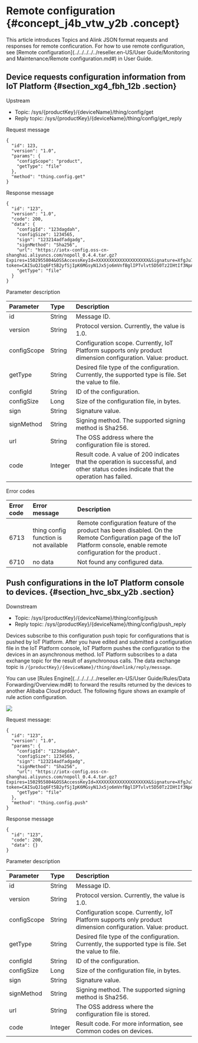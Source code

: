 # Remote configuration {#concept_j4b_vtw_y2b .concept}

This article introduces Topics and Alink JSON format requests and responses for remote conficuration. For how to use remote configuration, see [Remote configuration](../../../../../reseller.en-US/User Guide/Monitoring and Maintenance/Remote configuration.md#) in User Guide.

## Device requests configuration information from IoT Platform {#section_xg4_fbh_12b .section}

Upstream

-   Topic: /sys/\{productKey\}/\{deviceName\}/thing/config/get
-   Reply topic: /sys/\{productKey\}/\{deviceName\}/thing/config/get\_reply

Request message

```
{
  "id": 123,
  "version": "1.0",
  "params": {
    "configScope": "product",
    "getType": "file"
  },
  "method": "thing.config.get"
}
```

Response message

```
{
  "id": "123",
  "version": "1.0",
  "code": 200,
  "data": {
    "configId": "123dagdah",
    "configSize": 1234565,
    "sign": "123214adfadgadg",
    "signMethod": "Sha256",
    "url": "https://iotx-config.oss-cn-shanghai.aliyuncs.com/nopoll_0.4.4.tar.gz?Expires=1502955804&OSSAccessKeyId=XXXXXXXXXXXXXXXXXXXX&Signature=XfgJu7P6DWWejstKJgXJEH0qAKU%3D&security-token=CAISuQJ1q6Ft5B2yfSjIpK6MGsyN1Jx5jo6mVnfBglIPTvlvt5D50Tz2IHtIf3NpAusdsv03nWxT7v4flqFyTINVAEvYZJOPKGrGR0DzDbDasumZsJbo4f%2FMQBqEaXPS2MvVfJ%2BzLrf0ceusbFbpjzJ6xaCAGxypQ12iN%2B%2Fr6%2F5gdc9FcQSkL0B8ZrFsKxBltdUROFbIKP%2BpKWSKuGfLC1dysQcO1wEP4K%2BkkMqH8Uic3h%2Boy%2BgJt8H2PpHhd9NhXuV2WMzn2%2FdtJOiTknxR7ARasaBqhelc4zqA%2FPPlWgAKvkXba7aIoo01fV4jN5JXQfAU8KLO8tRjofHWmojNzBJAAPpYSSy3Rvr7m5efQrrybY1lLO6iZy%2BVio2VSZDxshI5Z3McKARWct06MWV9ABA2TTXXOi40BOxuq%2B3JGoABXC54TOlo7%2F1wTLTsCUqzzeIiXVOK8CfNOkfTucMGHkeYeCdFkm%2FkADhXAnrnGf5a4FbmKMQph2cKsr8y8UfWLC6IzvJsClXTnbJBMeuWIqo5zIynS1pm7gf%2F9N3hVc6%2BEeIk0xfl2tycsUpbL2FoaGk6BAF8hWSWYUXsv59d5Uk%3D",
    "getType": "file"
  }
}
```

Parameter description

|Parameter|Type|Description|
|:--------|:---|:----------|
|id|String|Message ID.|
|version|String|Protocol version. Currently, the value is 1.0.|
|configScope|String|Configuration scope. Currently, IoT Platform supports only product dimension configuration. Value: product.|
|getType|String|Desired file type of the configuration. Currently, the supported type is file. Set the value to file.|
|configId|String|ID of the configuration.|
|configSize|Long|Size of the configuration file, in bytes.|
|sign|String|Signature value.|
|signMethod|String|Signing method. The supported signing method is Sha256.|
|url|String|The OSS address where the configuration file is stored.|
|code|Integer|Result code. A value of 200 indicates that the operation is successful, and other status codes indicate that the operation has failed.|

Error codes

|Error code|Error message|Description|
|:---------|:------------|:----------|
|6713|thing config function is not available|Remote configuration feature of the product has been disabled. On the Remote Configuration page of the IoT Platform console, enable remote configuration for the product .|
|6710|no data|Not found any configured data.|

## Push configurations​ in the IoT Platform console to devices. {#section_hvc_sbx_y2b .section}

Downstream​

-   Topic: /sys/\{productKey\}/\{deviceName\}/thing/config/push
-   Reply topic: /sys/\{productKey\}/\{deviceName\}/thing/config/push\_reply

Devices subscribe to this configuration push topic for configurations that is pushed by IoT Platform. After you have edited and submitted a configuration file in the IoT Platform console, IoT Platform pushes the configuration to the devices in an asynchronous method. IoT Platform subscribes to a data exchange topic for the result of asynchronous calls. The data exchange topic is `/{productKey}/{deviceName}/thing/downlink/reply/message`.

You can use [Rules Engine](../../../../../reseller.en-US/User Guide/Rules/Data Forwarding/Overview.md#) to forward the results returned by the devices to another Alibaba Cloud product. The following figure shows an example of rule action configuration.

![](http://static-aliyun-doc.oss-cn-hangzhou.aliyuncs.com/assets/img/18885/154753329112171_en-US.png)

Request message:

```
{
  "id": "123",
  "version": "1.0",
  "params": {
    "configId": "123dagdah",
    "configSize": 1234565,
    "sign": "123214adfadgadg",
    "signMethod": "Sha256",
    "url": "https://iotx-config.oss-cn-shanghai.aliyuncs.com/nopoll_0.4.4.tar.gz?Expires=1502955804&OSSAccessKeyId=XXXXXXXXXXXXXXXXXXXX&Signature=XfgJu7P6DWWejstKJgXJEH0qAKU%3D&security-token=CAISuQJ1q6Ft5B2yfSjIpK6MGsyN1Jx5jo6mVnfBglIPTvlvt5D50Tz2IHtIf3NpAusdsv03nWxT7v4flqFyTINVAEvYZJOPKGrGR0DzDbDasumZsJbo4f%2FMQBqEaXPS2MvVfJ%2BzLrf0ceusbFbpjzJ6xaCAGxypQ12iN%2B%2Fr6%2F5gdc9FcQSkL0B8ZrFsKxBltdUROFbIKP%2BpKWSKuGfLC1dysQcO1wEP4K%2BkkMqH8Uic3h%2Boy%2BgJt8H2PpHhd9NhXuV2WMzn2%2FdtJOiTknxR7ARasaBqhelc4zqA%2FPPlWgAKvkXba7aIoo01fV4jN5JXQfAU8KLO8tRjofHWmojNzBJAAPpYSSy3Rvr7m5efQrrybY1lLO6iZy%2BVio2VSZDxshI5Z3McKARWct06MWV9ABA2TTXXOi40BOxuq%2B3JGoABXC54TOlo7%2F1wTLTsCUqzzeIiXVOK8CfNOkfTucMGHkeYeCdFkm%2FkADhXAnrnGf5a4FbmKMQph2cKsr8y8UfWLC6IzvJsClXTnbJBMeuWIqo5zIynS1pm7gf%2F9N3hVc6%2BEeIk0xfl2tycsUpbL2FoaGk6BAF8hWSWYUXsv59d5Uk%3D",
    "getType": "file"
  },
  "method": "thing.config.push"
}
```

Response message

```
{
  "id": "123",
  "code": 200,
  "data": {}
}
```

Parameter description

|Parameter|Type|Description|
|:--------|:---|:----------|
|id|String|Message ID.|
|version|String|Protocol version. Currently, the value is 1.0.|
|configScope|String|Configuration scope. Currently, IoT Platform supports only product dimension configuration. Value: product.|
|getType|String|Desired file type of the configuration. Currently, the supported type is file. Set the value to file.|
|configId|String|ID of the configuration.|
|configSize|Long|Size of the configuration file, in bytes.|
|sign|String|Signature value.|
|signMethod|String|Signing method. The supported signing method is Sha256.|
|url|String|The OSS address where the configuration file is stored.|
|code|Integer|Result code. For more information, see Common codes on devices.|

